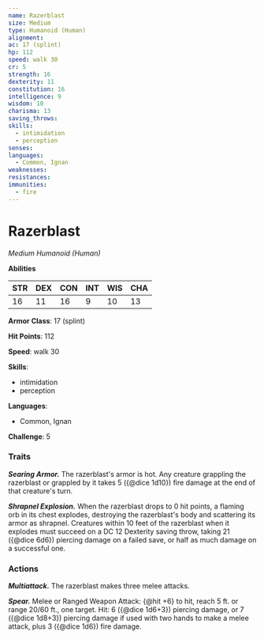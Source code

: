 ```yaml
---
name: Razerblast
size: Medium
type: Humanoid (Human)
alignment: 
ac: 17 (splint)
hp: 112
speed: walk 30
cr: 5
strength: 16
dexterity: 11
constitution: 16
intelligence: 9
wisdom: 10
charisma: 13
saving_throws:
skills:
  - intimidation
  - perception
senses: 
languages:
  - Common, Ignan
weaknesses:
resistances:
immunities:
  - fire
---
```


# Razerblast

*Medium Humanoid (Human)*

**Abilities**

| STR | DEX | CON | INT | WIS | CHA |
| --- | --- | --- | --- | --- | --- |
| 16 | 11 | 16 | 9 | 10 | 13 |

**Armor Class**: 17 (splint)

**Hit Points**: 112

**Speed**: walk 30

**Skills**:
  - intimidation
  - perception

**Languages**:
  - Common, Ignan

**Challenge**: 5

### Traits
***Searing Armor.*** The razerblast's armor is hot. Any creature grappling the razerblast or grappled by it takes 5 ({@dice 1d10}) fire damage at the end of that creature's turn.

***Shrapnel Explosion.*** When the razerblast drops to 0 hit points, a flaming orb in its chest explodes, destroying the razerblast's body and scattering its armor as shrapnel. Creatures within 10 feet of the razerblast when it explodes must succeed on a DC 12 Dexterity saving throw, taking 21 ({@dice 6d6}) piercing damage on a failed save, or half as much damage on a successful one.

### Actions
***Multiattack.*** The razerblast makes three melee attacks.

***Spear.*** Melee or Ranged Weapon Attack: {@hit +6} to hit, reach 5 ft. or range 20/60 ft., one target. Hit: 6 ({@dice 1d6+3}) piercing damage, or 7 ({@dice 1d8+3}) piercing damage if used with two hands to make a melee attack, plus 3 ({@dice 1d6}) fire damage.

